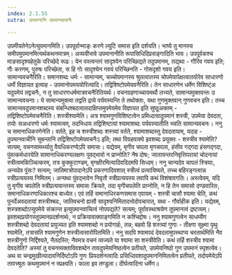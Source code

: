 ```yaml
---
index: 2.1.55
sutra: उपमानानि सामान्यवचनैः

---
```

  उपमीयतेनेऽनेत्युपमानमिति। उपपूर्वान्माङ्ः करणे ल्युटि समास इति दर्शयति। भाष्ये तु मानस्य समीपमुपमानमित्यर्थकथनमात्रम्। अव्ययीभावे उपमानानीति रूपासिधिदिप्रसङ्गादिति भावः। उपपूर्वकश्च माङसादृश्यहेतुके परिच्छेदे रूढः। येन वस्त्वन्तरं सादृश्येन परिच्छिद्यते तदुपमानम्, तद्यथा - गौरिव गवय इति; गौः करणम्, पुरुषः परिच्छेता, स हि गोः सादृश्येन गवयं परिच्छिनति - गोसदृशो गवय इति। सामान्यवचनैरिति। समानशब्दः धर्मः - सामान्यम्, चच्चोपमानस्य श्रुतत्वातस्य चोपमेयापेक्षत्वातयोरेव साधारणो धर्मो विज्ञायत इत्याह - उपमानोपमययोरित्यादि। तद्विशिष्टोपमेयवनैरिति। तेन साधारणेन धर्मेण विशिष्ट्ंअ यदुपमेयं तद्वचनैः, न तु साधारणधर्ममात्रवचनैरितियर्थः। वचनग्रहणाच्चायमर्थौ लभ्यते, सामान्यमुक्तवन्तः उ सामान्यवचनाः। ये सामान्यमुक्त्वा तद्वति द्रव्ये पर्यवस्यन्ति ते तथोक्ताः, यथा गुणमुक्तवान् गुणवचन इति। तच्च सामान्यवदुपमानशब्दस्य संबन्धिश्बदत्वातदाक्षिप्तमुपमेयमेव विज्ञायत इति सुष्ठूअक्तम् - तद्विशिष्टोपमेवचनैरिति। शस्त्रीश्यामेति। अत्र श्यामगुणविशिष्टत्वेन प्रमिध्दत्वादुपमानं शस्त्री, उपमेया देवदता, तयोः सअधारणो धर्मः श्यामत्वम्, तदभिधाय तद्विशिष्टायां श्यामाशब्दः पर्यवस्यातीति भवति सामान्यवचनः। ननु च समानाधिकरणेनेति। वर्तते, इह च शस्त्रीशब्दः शस्त्र्यां वर्तते, श्यामाशब्दस्तु देवदतायाम्, यदाह - ठुपमानवाचीनि सुबन्तानि तद्विशिष्टोपमेयवचनैःऽ इति; तथा विग्रहवाक्ये इवशब्दः प्रयुक्तः - शस्त्रीव श्यामेति? सत्यम्; वचनसामर्थ्यातु वैयधिकरण्येऽपि समासः। यद्येवम्, मृगीव चपला मृगचपला, हंसीव गद्गदा हंसगद्गदा, पुंवत्कर्मधारयेति सामानाधिकरण्यलक्षणः पुवद्भावो न प्राप्नोति? नैष दोषः; जातायन्तरनिवृत्तिपरायां चोदनायां स्त्रीत्वमकिञ्चित्करम्, तत्र कुक्कुटाण्डम्, मृगक्षीरमित्यादिवदिदमपि सिध्दम्। ननु चान्यदेव चापलं स्त्रियाः, अन्यदेव पुंसः? सत्यम्; जातिमात्रोपादानेऽपि प्रकरणादिवशात् स्त्रीत्वं प्रत्यायिष्यते, तच्च बहिरङ्गत्वान्न स्त्रीप्रत्ययस्य निमितम्। अन्यथा पुंवद्भावेन निवृतौ स्त्रीप्रत्ययस्य तवापि कथं विशंषावगतिः। अस्त्वेवम्, यदि तु मृगीव चपलेति स्त्रीप्रत्ययान्तस्य समासः क्रियते, तदा मृगीचपलेति प्राप्नोति, न हि तेन समासो दण्डवारितः, समानाधिकरणाधिकारश्च बाध्येत। एवं तर्हि समानाधिरकणसमास एवायम् - शस्त्री चासौ श्यामा चेति, कथं पुनर्देअवदतायां शस्त्रीश्बदः, जातिवचनो ह्यसौ सादृश्यनिमितादभोदोपचारात्, यथा - गौर्वाहीक इति। यद्येवम्, शस्त्रशब्दोऽप्युपमेये संक्रान्त इत्युपमानवाचित्वं नोपपद्यते? सत्यम्; पूर्वावस्थाश्रयेण तूपमानत्वं द्रष्टव्यम्। इवशब्दप्रयोगस्तूपमानप्रदर्शनार्थः, न प्रक्रियावाक्याङ्गमिति न कश्चिद्दोषः। ननु श्यामगुणत्वेन साधर्म्येण शस्त्रीशब्दो देवदतायां प्रयुज्यत इति श्यामशब्दो न प्रयोगार्हः, तन्न; बहवो हि शस्त्र्यां गुणाः - तीक्ष्णा सूक्ष्मा पृथुः श्यामेति, तत्रासति श्यामगुणेन शस्त्रीत्वसारोपितमिति। ननु सदपि श्यामपदं देवदतामुपस्थाप्य चरतार्थमिति नैव शस्त्रीगुणो निर्द्दिश्यते, नैतदस्ति; नैवमत्र वचनं व्यज्यते या श्यामा सा शस्त्रीवेति। कथं तर्हि शस्त्रीव श्यामा देवदतेति? अस्यां तु वचनव्यक्ताविवशब्देन तावदुपमेयनिष्ठत्वेन प्रतीयते, उपमेयनिष्ठो गुण उपमानं स्पृशत्येव। अथ वा चन्द्रमुखीत्यादावनिर्दिष्टोऽपि गुणः प्रियदर्शनत्वादिः प्रसिध्दिवशादुपमाननिमितत्वेन प्रतीयते, तदोपमेयेऽपि तावच्श्रुतः कथमुपमानं न स्प्रक्ष्यति। फाला इव तण्डुला। दीर्घत्वादिना धर्मेण॥